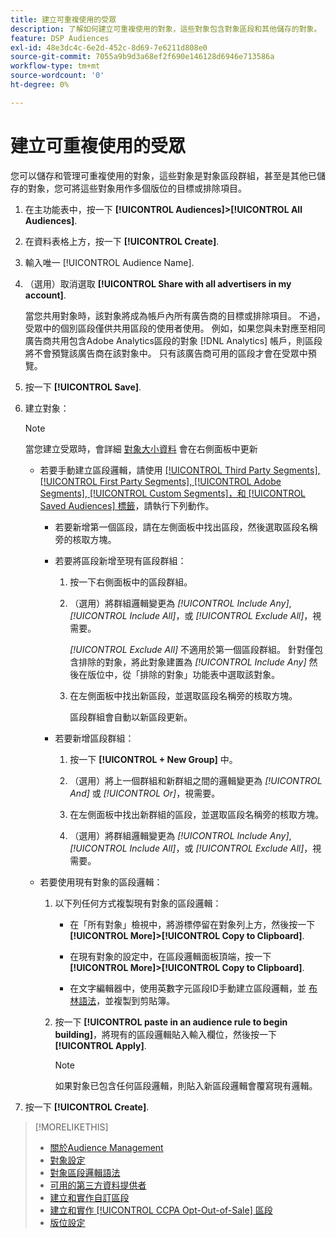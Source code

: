```yaml
---
title: 建立可重複使用的受眾
description: 了解如何建立可重複使用的對象，這些對象包含對象區段和其他儲存的對象。
feature: DSP Audiences
exl-id: 48e3dc4c-6e2d-452c-8d69-7e6211d808e0
source-git-commit: 7055a9b9d3a68ef2f690e146128d6946e713586a
workflow-type: tm+mt
source-wordcount: '0'
ht-degree: 0%

---
```


# 建立可重複使用的受眾

<!-- "Saved audience" is used in UI (where?), but "saved" is a state, not a type. "Reusable audience" sounds better in a description. "Audience template" isn't right, either, since it implies you can edit it on the fly to create a new, different audience. Some other term? -->

您可以儲存和管理可重複使用的對象，這些對象是對象區段群組，甚至是其他已儲存的對象，您可將這些對象用作多個版位的目標或排除項目。

1. 在主功能表中，按一下 **[!UICONTROL Audiences]>[!UICONTROL All Audiences]**.

1. 在資料表格上方，按一下 **[!UICONTROL Create]**.

1. 輸入唯一 [!UICONTROL Audience Name].

1. （選用）取消選取 **[!UICONTROL Share with all advertisers in my account]**.

   當您共用對象時，該對象將成為帳戶內所有廣告商的目標或排除項目。 不過，受眾中的個別區段僅供共用區段的使用者使用。 例如，如果您與未對應至相同廣告商共用包含Adobe Analytics區段的對象 [!DNL Analytics] 帳戶，則區段將不會預覽該廣告商在該對象中。 只有該廣告商可用的區段才會在受眾中預覽。

1. 按一下 **[!UICONTROL Save]**.

1. 建立對象：

   >[!NOTE]
   >
   >當您建立受眾時，會詳細 [對象大小資料](audience-about.md) 會在右側面板中更新

   * 若要手動建立區段邏輯，請使用 [[!UICONTROL Third Party Segments], [!UICONTROL First Party Segments], [!UICONTROL Adobe Segments], [!UICONTROL Custom Segments]，和 [!UICONTROL Saved Audiences] 標籤](audience-settings.md)，請執行下列動作。

      * 若要新增第一個區段，請在左側面板中找出區段，然後選取區段名稱旁的核取方塊。

      * 若要將區段新增至現有區段群組：

         1. 按一下右側面板中的區段群組。

         1. （選用）將群組邏輯變更為 *[!UICONTROL Include Any]*, *[!UICONTROL Include All]*，或 *[!UICONTROL Exclude All]*，視需要。

            *[!UICONTROL Exclude All]* 不適用於第一個區段群組。 針對僅包含排除的對象，將此對象建置為 *[!UICONTROL Include Any]* 然後在版位中，從「排除的對象」功能表中選取該對象。

         1. 在左側面板中找出新區段，並選取區段名稱旁的核取方塊。

            區段群組會自動以新區段更新。
      * 若要新增區段群組：

         1. 按一下 **[!UICONTROL + New Group]** 中。

         1. （選用）將上一個群組和新群組之間的邏輯變更為 *[!UICONTROL And]* 或 *[!UICONTROL Or]*，視需要。

         1. 在左側面板中找出新群組的區段，並選取區段名稱旁的核取方塊。

         1. （選用）將群組邏輯變更為 *[!UICONTROL Include Any]*, *[!UICONTROL Include All]*，或 *[!UICONTROL Exclude All]*，視需要。
   * 若要使用現有對象的區段邏輯：

      1. 以下列任何方式複製現有對象的區段邏輯：

         * 在「所有對象」檢視中，將游標停留在對象列上方，然後按一下 **[!UICONTROL More]>[!UICONTROL Copy to Clipboard]**.

         * 在現有對象的設定中，在區段邏輯面板頂端，按一下 **[!UICONTROL More]>[!UICONTROL Copy to Clipboard]**.

         * 在文字編輯器中，使用英數字元區段ID手動建立區段邏輯，並 [布林語法](audience-segment-logic-syntax.md)，並複製到剪貼簿。
      1. 按一下 **[!UICONTROL paste in an audience rule to begin building]**，將現有的區段邏輯貼入輸入欄位，然後按一下 **[!UICONTROL Apply]**.

         >[!NOTE]
         >
         >如果對象已包含任何區段邏輯，則貼入新區段邏輯會覆寫現有邏輯。




1. 按一下 **[!UICONTROL Create]**.

>[!MORELIKETHIS]
>
>* [關於Audience Management](audience-about.md)
>* [對象設定](audience-settings.md)
>* [對象區段邏輯語法](audience-segment-logic-syntax.md)
>* [可用的第三方資料提供者](third-party-data-providers.md)
>* [建立和實作自訂區段](custom-segment-create.md)
>* [建立和實作 [!UICONTROL CCPA Opt-Out-of-Sale] 區段](ccpa-opt-out-segment-create.md)
>* [版位設定](/help/dsp/campaign-management/placements/placement-settings.md)

